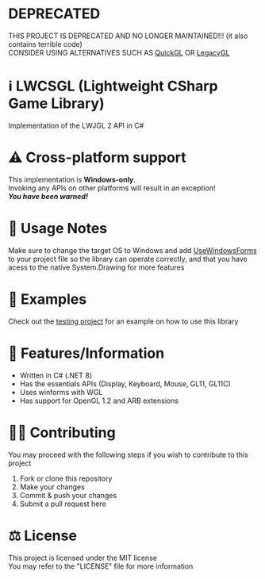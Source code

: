 # **DEPRECATED**
THIS PROJECT IS DEPRECATED AND NO LONGER MAINTAINED!!! (it also contains terrible code)<br>
CONSIDER USING ALTERNATIVES SUCH AS [QuickGL](https://github.com/vlOd2/QuickGL) OR [LegacyGL](https://github.com/vlOd2/LegacyGL)

# ℹ LWCSGL (Lightweight CSharp Game Library)
Implementation of the LWJGL 2 API in C# 

# ⚠ Cross-platform support
This implementation is **Windows-only**.<br>
Invoking any APIs on other platforms will result in an exception!<br>
***You have been warned!***

# 📜 Usage Notes
Make sure to change the target OS to Windows and add [UseWindowsForms](https://learn.microsoft.com/en-us/dotnet/core/project-sdk/msbuild-props-desktop#usewindowsforms) to your project file so the library can operate correctly, and that you have acess to the native System.Drawing for more features

# 🤔 Examples
Check out the [testing project](https://github.com/vlOd2/LWCSGL/tree/main/LWCSGL.Test) for an example on how to use this library

# 📌 Features/Information
- Written in C# (.NET 8)
- Has the essentials APIs (Display, Keyboard, Mouse, GL11, GL11C)
- Uses winforms with WGL
- Has support for OpenGL 1.2 and ARB extensions
  
# 👨‍💻 Contributing
You may proceed with the following steps if you wish to contribute to this project

1. Fork or clone this repository
2. Make your changes
3. Commit & push your changes
4. Submit a pull request here

# ⚖ License
This project is licensed under the MIT license
<br>
You may refer to the "LICENSE" file for more information
